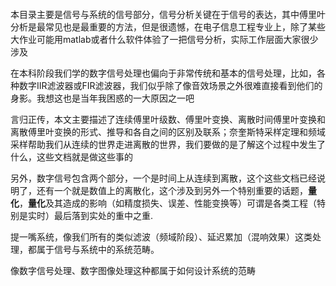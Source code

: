 #### 
本目录主要是信号与系统的信号部分，信号分析关键在于信号的表达，其中傅里叶分析是最常见也是最重要的方法，但是很遗憾，在电子信息工程专业上，除了某些大作业可能用matlab或者什么软件体验了一把信号分析，实际工作层面大家很少涉及

在本科阶段我们学的数字信号处理也偏向于非常传统和基本的信号处理，比如，各种数字IIR滤波器或FIR滤波器，我们似乎除了像音效场景之外很难直接看到他们的身影。我想这也是当年我困惑的一大原因之一吧

言归正传，本文主要描述了连续傅里叶级数、傅里叶变换、离散时间傅里叶变换和离散傅里叶变换的形式、推导和各自之间的区别及联系；奈奎斯特采样定理和频域采样帮助我们从连续的世界走进离散的世界，我们要做的是了解这个过程中发生了什么，这些文档就是做这些事的

另外，数字信号包含两个部分，一个是时间上从连续到离散，这个这些文档已经说明了，还有一个就是数值上的离散化，这个涉及到另外一个特别重要的话题，**量化**，**量化**及其造成的影响（如精度损失、误差、性能变换等）可谓是各类工程（特别是实时）最后落到实处的重中之重.

提一嘴系统，像我们所有的类似滤波（频域阶段）、延迟累加（混响效果）这类处理，都属于信号与系统中的系统范畴。

像数字信号处理、数字图像处理这种都属于如何设计系统的范畴